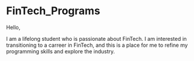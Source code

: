 # FinTech_Programs

Hello,

I am a lifelong student who is passionate about FinTech.  I am interested in transitioning to a carreer in FinTech, and this is a place for me to refine my programming skills and explore the industry. 
